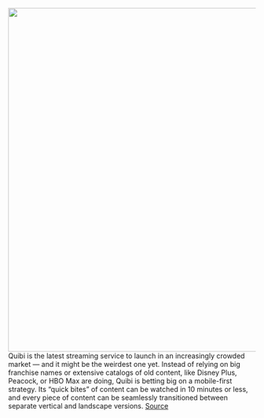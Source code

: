 <img src='https://cdn.vox-cdn.com/thumbor/fWRk8c3gs3-5S4CTQYye_WOIrec=/0x0:2040x1360/1200x800/filters:focal(857x517:1183x843)/cdn.vox-cdn.com/uploads/chorus_image/image/66607689/acastro_200403_3960_quibi_0003.0.0.jpg' width='700px' /><br/>
Quibi is the latest streaming service to launch in an increasingly crowded market — and it might be the weirdest one yet. Instead of relying on big franchise names or extensive catalogs of old content, like Disney Plus, Peacock, or HBO Max are doing, Quibi is betting big on a mobile-first strategy. Its “quick bites” of content can be watched in 10 minutes or less, and every piece of content can be seamlessly transitioned between separate vertical and landscape versions.
<a href='https://www.theverge.com/2020/4/6/21207500/quibi-app-how-to-watch-download-price-subscription-streaming-rotation-shows'> Source <a/>